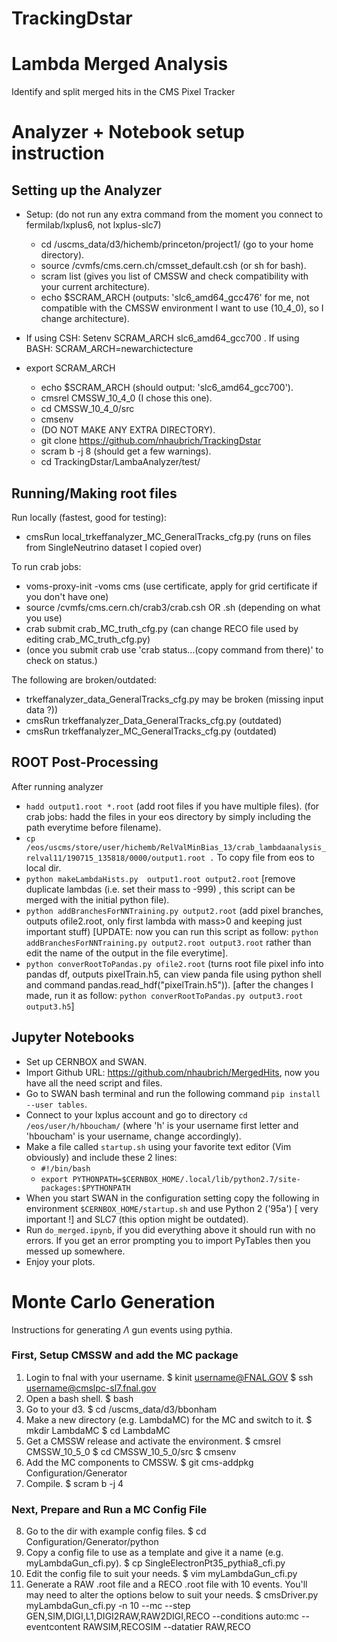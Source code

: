 # TrackingDstar

# Lambda Merged Analysis
Identify and split merged hits in the CMS Pixel Tracker

# Analyzer + Notebook setup instruction
## Setting up the Analyzer
- Setup: (do not run any extra command from the moment you connect to fermilab/lxplus6, not lxplus-slc7)
	- cd /uscms_data/d3/hichemb/princeton/project1/ (go to your home directory).
	- source /cvmfs/cms.cern.ch/cmsset_default.csh (or sh for bash).
	- scram list (gives you list of CMSSW and check compatibility with your current architecture).
	- echo $SCRAM_ARCH (outputs: 'slc6_amd64_gcc476' for me, not compatible with the CMSSW environment I want to use (10_4_0), so I change architecture).

- If using CSH: Setenv SCRAM_ARCH slc6_amd64_gcc700 . If using BASH: SCRAM_ARCH=newarchictecture
- export SCRAM_ARCH
	- echo $SCRAM_ARCH (should output: 'slc6_amd64_gcc700').
	- cmsrel CMSSW_10_4_0 (I chose this one).
	- cd CMSSW_10_4_0/src
	- cmsenv
	- (DO NOT MAKE ANY EXTRA DIRECTORY).
	- git clone https://github.com/nhaubrich/TrackingDstar 
	- scram b -j 8 (should get a few warnings).
	- cd TrackingDstar/LambaAnalyzer/test/

## Running/Making root files
Run locally (fastest, good for testing):
 - cmsRun local_trkeffanalyzer_MC_GeneralTracks_cfg.py (runs on files from SingleNeutrino dataset I copied over) 

To run crab jobs:
- voms-proxy-init -voms cms (use certificate, apply for grid certificate if you don't have one)
- source /cvmfs/cms.cern.ch/crab3/crab.csh  OR .sh (depending on what you use) 
- crab submit crab_MC_truth_cfg.py (can change RECO file used by editing crab_MC_truth_cfg.py)
- (once you submit crab use 'crab status…(copy command from there)' to check on status.)

The following are broken/outdated:
- trkeffanalyzer_data_GeneralTracks_cfg.py  may be broken (missing input data ?))
- cmsRun trkeffanalyzer_Data_GeneralTracks_cfg.py (outdated)
- cmsRun trkeffanalyzer_MC_GeneralTracks_cfg.py (outdated)

## ROOT Post-Processing
After running analyzer
- `hadd output1.root *.root`  (add root files if you have multiple files). (for crab jobs: hadd the files in your eos directory by simply including the path everytime before filename).
- `cp /eos/uscms/store/user/hichemb/RelValMinBias_13/crab_lambdaanalysis_relval11/190715_135818/0000/output1.root .` To copy file from eos to local dir.
- `python makeLambdaHists.py  output1.root output2.root` [remove duplicate lambdas (i.e. set their mass to -999) , this script can be merged with the initial python file).
- `python addBranchesForNNTraining.py output2.root` (add pixel branches, outputs ofile2.root, only first lambda with mass>0  and keeping just important stuff) [UPDATE: now you can run this script as follow: `python addBranchesForNNTraining.py output2.root output3.root` rather than edit the name of the output in the file everytime].
- `python converRootToPandas.py ofile2.root` (turns root file pixel info into pandas df, outputs pixelTrain.h5, can view panda file using python shell and command pandas.read_hdf("pixelTrain.h5")). [after the changes I made, run it as follow: `python converRootToPandas.py output3.root output3.h5`]


## Jupyter Notebooks
- Set up CERNBOX and SWAN.
- Import Github URL: https://github.com/nhaubrich/MergedHits, now you have all the need script and files.
- Go to SWAN bash terminal and run the following command `pip install --user tables`.
- Connect to your lxplus account and go to directory `cd /eos/user/h/hboucham/` (where 'h' is your username first letter and 'hboucham' is your username, change accordingly).
- Make a file called `startup.sh` using your favorite text editor (Vim obviously) and include these 2 lines:
	- `#!/bin/bash`
	- `export PYTHONPATH=$CERNBOX_HOME/.local/lib/python2.7/site-packages:$PYTHONPATH`
- When you start SWAN in the configuration setting copy the following in environment `$CERNBOX_HOME/startup.sh` and use Python 2 ('95a') [ very important !] and SLC7 (this option might be outdated).
- Run `do_merged.ipynb`, if you did everything above it should run with no errors. If you get an error prompting you to import PyTables then you messed up somewhere.
- Enjoy your plots.

# Monte Carlo Generation
Instructions for generating $\Lambda$ gun events using pythia.

### First, Setup CMSSW and add the MC package
1) Login to fnal with your username.
    $ kinit username@FNAL.GOV
    $ ssh username@cmslpc-sl7.fnal.gov
2) Open a bash shell.
    $ bash
3) Go to your d3. 
    $ cd /uscms_data/d3/bbonham
4) Make a new directory (e.g. LambdaMC) for the MC and switch to it.
    $ mkdir LambdaMC
    $ cd LambdaMC
5) Get a CMSSW release and activate the environment. 
    $ cmsrel CMSSW_10_5_0
    $ cd CMSSW_10_5_0/src
    $ cmsenv
6) Add the MC components to CMSSW. 
    $ git cms-addpkg Configuration/Generator
7) Compile. 
    $ scram b -j 4

### Next, Prepare and Run a MC Config File
8) Go to the dir with example config files. 
    $ cd Configuration/Generator/python
9) Copy a config file to use as a template and give it a name (e.g. myLambdaGun_cfi.py). 
    $ cp SingleElectronPt35_pythia8_cfi.py 
10) Edit the config file to suit your needs. 
    $ vim myLambdaGun_cfi.py
11) Generate a RAW .root file and a RECO .root file with 10 events. You'll may need to alter the options below to suit your needs.
    $ cmsDriver.py myLambdaGun_cfi.py -n 10 --mc --step GEN,SIM,DIGI,L1,DIGI2RAW,RAW2DIGI,RECO --conditions auto:mc --eventcontent RAWSIM,RECOSIM --datatier RAW,RECO
